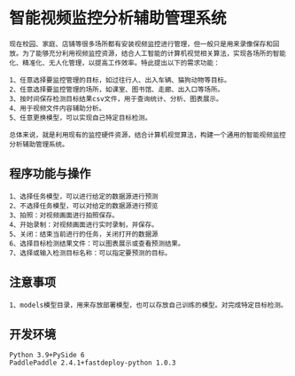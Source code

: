 # 智能视频监控分析辅助管理系统

    现在校园、家庭、店铺等很多场所都有安装视频监控进行管理，但一般只是用来录像保存和回放。为了能够充分利用视频监控资源，结合人工智能的计算机视觉相关算法，实现各场所的智能化、精准化、无人化管理，以提高工作效率。特此提出以下的需求功能：

    1、任意选择要监控管理的目标，如过往行人、出入车辆、猫狗动物等目标。
    2、任意选择要监控管理的场所，如课室、图书馆、走廊、出入口等场所。
    3、按时间保存检测目标结果csv文件，用于查询统计、分析、图表展示。
    4、用于视频文件内容辅助分析。
    5、任意更换模型，可以实现自己特定目标检测。

    总体来说，就是利用现有的监控硬件资源，结合计算机视觉算法，构建一个通用的智能视频监控分析辅助管理系统。


## 程序功能与操作
    1、选择任务模型，可以进行给定的数据源进行预测
    2、不选择任务模型，可以对给定的数据源进行预览
    3、拍照：对视频画面进行拍照保存。
    4、开始录制：对视频画面进行实时录制，并保存。
    5、关闭：结束当前进行的任务，关闭打开的数据源
    6、选择目标检测结果文件：可以图表展示或查看预测结果。
    7、选择或输入检测目标名称：可以指定要预测的目标。

## 注意事项
    1、models模型目录，用来存放部署模型，也可以存放自己训练的模型。对完成特定目标检测。

## 开发环境
    Python 3.9+PySide 6
    PaddlePaddle 2.4.1+fastdeploy-python 1.0.3
    
